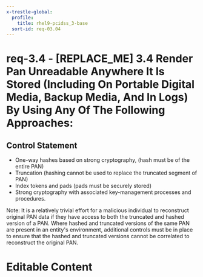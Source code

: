 ```yaml
---
x-trestle-global:
  profile:
    title: rhel9-pcidss_3-base
  sort-id: req-03.04
---
```


# req-3.4 - \[REPLACE_ME\] 3.4 Render Pan Unreadable Anywhere It Is Stored (Including On Portable Digital Media, Backup Media, And In Logs) By Using Any Of The Following Approaches:

## Control Statement

* One-way hashes based on strong cryptography, (hash must be of the entire PAN)
* Truncation (hashing cannot be used to replace the truncated segment of PAN)
* Index tokens and pads (pads must be securely stored)
* Strong cryptography with associated key-management processes and procedures.

Note: It is a relatively trivial effort for a malicious individual to
reconstruct original PAN data if they have access to both the
truncated and hashed version of a PAN. Where hashed and truncated versions of
the same PAN are present in an entity's environment, additional controls
must be in place to ensure that the hashed and truncated versions cannot be
correlated to reconstruct the original PAN.

# Editable Content

<!-- Make additions and edits below -->
<!-- The above represents the contents of the control as received by the profile, prior to additions. -->
<!-- If the profile makes additions to the control, they will appear below. -->
<!-- The above markdown may not be edited but you may edit the content below, and/or introduce new additions to be made by the profile. -->
<!-- If there is a yaml header at the top, parameter values may be edited. Use --set-parameters to incorporate the changes during assembly. -->
<!-- The content here will then replace what is in the profile for this control, after running profile-assemble. -->
<!-- The current profile has no added parts for this control, but you may add new ones here. -->
<!-- Each addition must have a heading either of the form ## Control my_addition_name -->
<!-- or ## Part a. (where the a. refers to one of the control statement labels.) -->
<!-- "## Control" parts are new parts added after the statement part. -->
<!-- "## Part" parts are new parts added into the top-level statement part with that label. -->
<!-- Subparts may be added with nested hash levels of the form ### My Subpart Name -->
<!-- underneath the parent ## Control or ## Part being added -->
<!-- See https://oscal-compass.github.io/compliance-trestle/tutorials/ssp_profile_catalog_authoring/ssp_profile_catalog_authoring for guidance. -->
